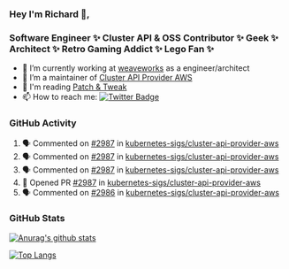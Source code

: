 ### Hey I'm Richard 👋, 

<h3 align="left">Software Engineer ✨ Cluster API & OSS Contributor ✨ Geek ✨ Architect ✨ Retro Gaming Addict ✨ Lego Fan ✨</h3>

- 🔭 I’m currently working at [weaveworks](https://github.com/weaveworks) as a engineer/architect
- 👯 I’m a maintainer of [Cluster API Provider AWS](https://github.com/kubernetes-sigs/cluster-api-provider-aws)
- 💬 I'm reading [Patch & Tweak](https://bjooks.com/products/patch-tweak-exploring-modular-synthesis)
- 📫 How to reach me: [![Twitter Badge](https://img.shields.io/badge/-@fruit_case-00acee?style=flat&logo=Twitter&logoColor=white)](https://twitter.com/intent/follow?screen_name=fruit_case "Follow on Twitter")

### GitHub Activity 

<!--START_SECTION:activity-->
1. 🗣 Commented on [#2987](https://github.com/kubernetes-sigs/cluster-api-provider-aws/issues/2987) in [kubernetes-sigs/cluster-api-provider-aws](https://github.com/kubernetes-sigs/cluster-api-provider-aws)
2. 🗣 Commented on [#2987](https://github.com/kubernetes-sigs/cluster-api-provider-aws/issues/2987) in [kubernetes-sigs/cluster-api-provider-aws](https://github.com/kubernetes-sigs/cluster-api-provider-aws)
3. 🗣 Commented on [#2987](https://github.com/kubernetes-sigs/cluster-api-provider-aws/issues/2987) in [kubernetes-sigs/cluster-api-provider-aws](https://github.com/kubernetes-sigs/cluster-api-provider-aws)
4. 💪 Opened PR [#2987](https://github.com/kubernetes-sigs/cluster-api-provider-aws/pull/2987) in [kubernetes-sigs/cluster-api-provider-aws](https://github.com/kubernetes-sigs/cluster-api-provider-aws)
5. 🗣 Commented on [#2986](https://github.com/kubernetes-sigs/cluster-api-provider-aws/issues/2986) in [kubernetes-sigs/cluster-api-provider-aws](https://github.com/kubernetes-sigs/cluster-api-provider-aws)
<!--END_SECTION:activity-->

### GitHub Stats

[![Anurag's github stats](https://github-readme-stats.vercel.app/api?username=richardcase&count_private=true&show_icons=true)](https://github.com/anuraghazra/github-readme-stats)

[![Top Langs](https://github-readme-stats.vercel.app/api/top-langs/?username=richardcase&hide=html&layout=compact)](https://github.com/anuraghazra/github-readme-stats)
